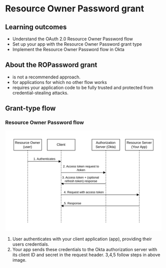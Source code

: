# Resource Owner Password grant

## Learning outcomes

- Understand the OAuth 2.0 Resource Owner Password flow
- Set up your app with the Resource Owner Password grant type
- Implement the Resource Owner Password flow in Okta

## About the ROPassword grant

- is not a recommended approach.
- for applications for which no other flow works
- requires your application code to be fully trusted and protected from credential-stealing attacks.

## Grant-type flow

### Resource Owner Password flow

<div style="text-align:center"><img src="../assets/ropassword.png" /></div>

1. User authenticates with your client application (app), providing their users credentials.
2. Your app sends these credentials to the Okta authorization server with its client ID and secret in the request header.
3,4,5 follow steps in above image.